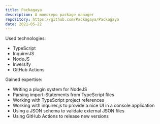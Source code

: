 ```yaml
---
title: Packagaya
description: A monorepo package manager
repository: https://github.com/Packagaya/Packagaya
date: 2021-05-22
---
```


Used technologies:

- TypeScript
- InquirerJS
- NodeJS
- Inversify
- GitHub Actions

Gained expertise:

- Writing a plugin system for NodeJS
- Parsing import-Statements from TypeScript files
- Working with TypeScript project references
- Working with inquirer.js to provide a nice UI in a console application
- Using a JSON schema to validate external JSON files
- Using GitHub Actions to release new versions

